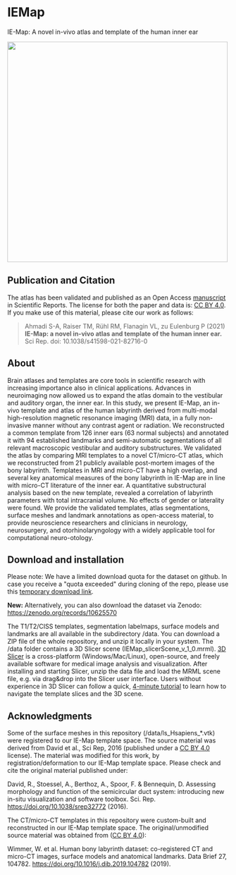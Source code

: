 # IEMap
IE-Map: A novel in-vivo atlas and template of the human inner ear
<!--![](./data/fig_IEMap_3Drender.png)-->
<!--<img width="500" alt="" src="./data/fig_IEMap_3Drender.png">-->
<img width="500" alt="" src="https://zenodo.org/api/iiif/record:10625570:fig_IEMap_3Drender.png/full/!800,800/0/default.png">

## Publication and Citation
The atlas has been validated and published as an Open Access [manuscript](https://doi.org/10.1038/s41598-021-82716-0) in Scientific Reports. The license for both the paper and data is: [CC BY 4.0](https://creativecommons.org/licenses/by/4.0/). If you make use of this material, please cite our work as follows:  

> Ahmadi S-A, Raiser TM, Rühl RM, Flanagin VL, zu Eulenburg P (2021) **IE-Map: a novel in-vivo atlas and template of the human inner ear.** Sci Rep. doi: 10.1038/s41598-021-82716-0

## About
Brain atlases and templates are core tools in scientific research with increasing importance also in clinical applications. Advances in neuroimaging now allowed us to expand the atlas domain to the vestibular and auditory organ, the inner ear. In this study, we present IE-Map, an in-vivo template and atlas of the human labyrinth derived from multi-modal high-resolution magnetic resonance imaging (MRI) data, in a fully non-invasive manner without any contrast agent or radiation. We reconstructed a common template from 126 inner ears (63 normal subjects) and annotated it with 94 established landmarks and semi-automatic segmentations of all relevant macroscopic vestibular and auditory substructures. We validated the atlas by comparing MRI templates to a novel CT/micro-CT atlas, which we reconstructed from 21 publicly available post-mortem images of the bony labyrinth. Templates in MRI and micro-CT have a high overlap, and several key anatomical measures of the bony labyrinth in IE-Map are in line with micro-CT literature of the inner ear. A quantitative substructural analysis based on the new template, revealed a correlation of labyrinth parameters with total intracranial volume. No effects of gender or laterality were found. We provide the validated templates, atlas segmentations, surface meshes and landmark annotations as open-access material, to provide neuroscience researchers and clinicians in neurology, neurosurgery, and otorhinolaryngology with a widely applicable tool for computational neuro-otology.

## Download and installation
Please note: We have a limited download quota for the dataset on github. In case you receive a "quota exceeded" during cloning of the repo, please use this [temporary download link](https://drive.google.com/file/d/1Q57AhDwYPNELAUsVdbfaRQRphwFLhcOZ/view?usp=sharing). 

**New:** Alternatively, you can also download the dataset via Zenodo: https://zenodo.org/records/10625570

The T1/T2/CISS templates, segmentation labelmaps, surface models and landmarks are all available in the subdirectory /data. You can download a ZIP file of the whole repository, and unzip it locally in your system. The /data folder contains a 3D Slicer scene (IEMap_slicerScene_v_1_0.mrml). [3D Slicer](https://download.slicer.org/) is a cross-platform (Windows/Mac/Linux), open-source, and freely available software for medical image analysis and visualization. After installing and starting Slicer, unzip the data file and load the MRML scene file, e.g. via drag&drop into the Slicer user interface. Users without experience in 3D Slicer can follow a quick, [4-minute tutorial](https://www.slicer.org/wiki/Documentation/4.10/Training#Slicer4Minute_Tutorial) to learn how to navigate the template slices and the 3D scene.

## Acknowledgments
Some of the surface meshes in this repository (/data/ls_Hsapiens_*.vtk) were registered to our IE-Map template space. The source material was derived from David et al., Sci Rep, 2016 (published under a [CC BY 4.0](https://creativecommons.org/licenses/by/4.0/) license). The material was modified for this work, by registration/deformation to our IE-Map template space. Please check and cite the original material published under:

David, R., Stoessel, A., Berthoz, A., Spoor, F. & Bennequin, D. Assessing morphology and function of the semicircular duct system: introducing new in-situ visualization and software toolbox. Sci. Rep. https://doi.org/10.1038/srep32772 (2016).

The CT/micro-CT templates in this repository were custom-built and reconstructed in our IE-Map template space. The original/unmodified source material was obtained from ([CC BY 4.0](https://creativecommons.org/licenses/by/4.0/)):

Wimmer, W. et al. Human bony labyrinth dataset: co-registered CT and micro-CT images, surface models and anatomical landmarks. Data Brief 27, 104782. https://doi.org/10.1016/j.dib.2019.104782 (2019).
